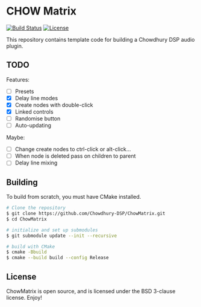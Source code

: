 # CHOW Matrix

[![Build Status](https://travis-ci.com/Chowdhury-DSP/ChowMatrix.svg?token=Ub9niJrqG1Br1qaaxp7E&branch=main)](https://travis-ci.com/Chowdhury-DSP/ChowMatrix)
[![License](https://img.shields.io/badge/License-BSD-blue.svg)](https://opensource.org/licenses/BSD-3-Clause)

This repository contains template code for building a Chowdhury DSP
audio plugin.

## TODO

Features:
- [ ] Presets
- [x] Delay line modes
- [x] Create nodes with double-click
- [x] Linked controls
- [ ] Randomise button
- [ ] Auto-updating

Maybe:
- [ ] Change create nodes to ctrl-click or alt-click...
- [ ] When node is deleted pass on children to parent
- [ ] Delay line mixing

## Building

To build from scratch, you must have CMake installed.

```bash
# Clone the repository
$ git clone https://github.com/Chowdhury-DSP/ChowMatrix.git
$ cd ChowMatrix

# initialize and set up submodules
$ git submodule update --init --recursive

# build with CMake
$ cmake -Bbuild
$ cmake --build build --config Release
```

## License

ChowMatrix is open source, and is licensed under the BSD 3-clause license.
Enjoy!
